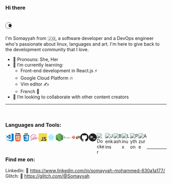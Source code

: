 ### Hi there <br><br><p> <img width="20" src="https://github.com/Somayyah/Somayyah/blob/master/icon-2.8s-45px.gif?raw=true"> </p>

I'm Somayyah from :jordan:, a software developer and a DevOps engineer who's passionate about linux, languages and art. 
I'm here to give back to the development community that I love.

- :hugs: Pronouns: She, Her
- 🌱 I’m currently learning:
  * Front-end development in React.js :zap:
  * Google Cloud Platform :fire:
  * Vim editor :writing_hand:
  * French :fries:
- 👯 I’m looking to collaborate with other content creators

<hr/><br>

### Languages and Tools:

<img align="left" alt="Visual Studio Code" width="26px" src="https://raw.githubusercontent.com/github/explore/80688e429a7d4ef2fca1e82350fe8e3517d3494d/topics/visual-studio-code/visual-studio-code.png" />
<img align="left" alt="HTML5" width="26px" src="https://raw.githubusercontent.com/github/explore/80688e429a7d4ef2fca1e82350fe8e3517d3494d/topics/html/html.png" />
<img align="left" alt="CSS3" width="26px" src="https://raw.githubusercontent.com/github/explore/80688e429a7d4ef2fca1e82350fe8e3517d3494d/topics/css/css.png" />
<img align="left" alt="Sass" width="26px" src="https://raw.githubusercontent.com/github/explore/80688e429a7d4ef2fca1e82350fe8e3517d3494d/topics/sass/sass.png" />
<img align="left" alt="JavaScript" width="26px" src="https://raw.githubusercontent.com/github/explore/80688e429a7d4ef2fca1e82350fe8e3517d3494d/topics/javascript/javascript.png" />
<img align="left" alt="React" width="26px" src="https://raw.githubusercontent.com/github/explore/80688e429a7d4ef2fca1e82350fe8e3517d3494d/topics/react/react.png" />
<img align="left" alt="Node.js" width="26px" src="https://raw.githubusercontent.com/github/explore/80688e429a7d4ef2fca1e82350fe8e3517d3494d/topics/nodejs/nodejs.png" />
<img align="left" alt="MongoDB" width="26px" src="https://raw.githubusercontent.com/github/explore/80688e429a7d4ef2fca1e82350fe8e3517d3494d/topics/mongodb/mongodb.png" />
<img align="left" alt="Git" width="26px" src="https://raw.githubusercontent.com/github/explore/80688e429a7d4ef2fca1e82350fe8e3517d3494d/topics/git/git.png" />
<img align="left" alt="GitHub" width="26px" src="https://raw.githubusercontent.com/github/explore/78df643247d429f6cc873026c0622819ad797942/topics/github/github.png" />
<img align="left" alt="Terminal" width="26px" src="https://raw.githubusercontent.com/github/explore/80688e429a7d4ef2fca1e82350fe8e3517d3494d/topics/terminal/terminal.png" />
<img align="left" alt="Docker" width="26px" src="https://www.docker.com/sites/default/files/d8/2019-07/Moby-logo.png" />
<img align="left" alt="Jenkins" width="26px" src="https://upload.wikimedia.org/wikipedia/commons/e/e9/Jenkins_logo.svg" />
<img align="left" alt="Bash" width="26px" src="https://mpng.subpng.com/20180808/ytw/kisspng-bash-shell-script-bourne-shell-scripting-language-create-and-delete-files-and-folders-in-bash-from-5b6ab0e6d589e2.2952756215337187588747.jpg" />
<img align="left" alt="Linux" width="26px" src="https://upload.wikimedia.org/wikipedia/commons/thumb/a/ab/Linux_Logo_in_Linux_Libertine_Font.svg/1200px-Linux_Logo_in_Linux_Libertine_Font.svg.png" />
<img align="left" alt="Python" width="26px" src="https://newhorizons.com.sg/wp-content/uploads/2019/04/python.png" />
<img align="left" alt="Azure" width="26px" src="https://w7.pngwing.com/pngs/506/1012/png-transparent-microsoft-azure-cloud-computing-amazon-web-services-logo-cloud-computing-blue-angle-text.png" />
<br><br>
<hr/>

### Find me on:
  LinkedIn: :link:	https://www.linkedin.com/in/somayyah-mohammed-630a1a177/
  <br>Glitch: :musical_keyboard: https://glitch.com/@Somayyah


